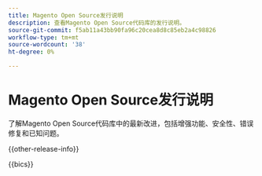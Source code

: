 ```yaml
---
title: Magento Open Source发行说明
description: 查看Magento Open Source代码库的发行说明。
source-git-commit: f5ab11a43bb90fa96c20cea8d8c85eb2a4c98826
workflow-type: tm+mt
source-wordcount: '38'
ht-degree: 0%

---
```



# Magento Open Source发行说明

了解Magento Open Source代码库中的最新改进，包括增强功能、安全性、错误修复和已知问题。

{{other-release-info}}

{{bics}}
